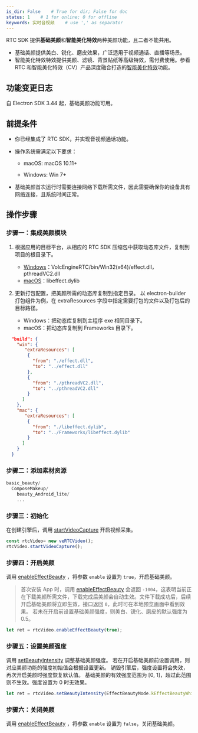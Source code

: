 ```yaml
---
is_dir: False    # True for dir; False for doc
status: 1    # 1 for online; 0 for offline
keywords: 实时音视频    # use ',' as separator
---
```


RTC SDK 提供**基础美颜**和**智能美化特效**两种美颜功能，且二者不能共用。
- 基础美颜提供美白、锐化、磨皮效果，广泛适用于视频通话、直播等场景。
- 智能美化特效特效提供美颜、滤镜、背景贴纸等高级特效，需付费使用。参看 RTC 和智能美化特效（CV）产品深度融合打造的[智能美化特效](114717)功能。

## 功能变更日志

自 Electron SDK 3.44 起，基础美颜功能可用。

## 前提条件

- 你已经集成了 RTC SDK，并实现音视频通话功能。

- 操作系统需满足以下要求：
	- macOS: macOS 10.11+
		
	- Windows: Win 7+
	
- 基础美颜首次运行时需要连接网络下载所需文件，因此需要确保你的设备具有网络连接，且系统时间正常。
	

## 操作步骤

### 步骤一：集成美颜模块

1. 根据应用的目标平台，从相应的 RTC SDK 压缩包中获取动态库文件，复制到项目的根目录下。
    - [Windows](75707#%E4%B8%8B%E8%BD%BD-sdk)：VolcEngineRTC/bin/Win32(x64)/effect.dll，pthreadVC2.dll
    - [macOS](75707#%E4%B8%8B%E8%BD%BD-sdk)：libeffect.dylib

2. 更新打包配置，把美颜所需的动态库复制到指定目录。
以 electron-builder 打包组件为例，在 extraResources 字段中指定需要打包的文件以及打包后的目标路径。
    - Windows：把动态库复制到主程序 exe 相同目录下。
    - macOS：把动态库复制到 Frameworks 目录下。
```json
  "build": {
    "win": {
       "extraResources": [
        {
          "from": "./effect.dll",
          "to": "../effect.dll" 
        },
        {
          "from": "./pthreadVC2.dll",
          "to": "../pthreadVC2.dll" 
        }
      ]
    },
    "mac": {
       "extraResources": [
        {
          "from": "./libeffect.dylib",
          "to": "../Frameworks/libeffect.dylib"
        }
      ]
    }
  }
```

### 步骤二：添加素材资源

``` TypeScript
basic_beauty/
  ComposeMakeup/
    beauty_Android_lite/
    ...
```

### 步骤三：初始化

在创建引擎后，调用 [startVideoCapture](Electron-api#rtcvideo-startvideocapture) 开启视频采集。

``` TypeScript
const rtcVideo= new veRTCVideo();
rtcVideo.startVideoCapture();
```

### 步骤四：开启美颜

调用 [enableEffectBeauty](Electron-api#rtcvideo-enableeffectbeauty) ，将参数 `enable` 设置为 `true`，开启基础美颜。
> 首次安装 App 时，调用 [enableEffectBeauty](Electron-api#rtcvideo-enableeffectbeauty) 会返回 `-1004`，这表明当前正在下载美颜所需文件，下载完成后美颜会自动生效。文件下载成功后，后续开启基础美颜将立即生效，接口返回 `0`，此时可在本地预览画面中看到效果。
若未在开启前设置基础美颜强度，则美白、锐化、磨皮的默认强度为 0.5。
``` TypeScript
let ret = rtcVideo.enableEffectBeauty(true);
```


### 步骤五：设置美颜强度

调用 [setBeautyIntensity](Electron-api#rtcvideo-setbeautyintensity) 调整基础美颜强度。 若在开启基础美颜前设置调用，则对应美颜功能的强度初始值会根据设置更新。 销毁引擎后，强度设置将会失效，再次开启美颜时强度恢复默认值。
基础美颜的有效强度范围为 [0, 1]，超过此范围则不生效。强度设置为 0 时无效果。
``` TypeScript
let ret = rtcVideo.setBeautyIntensity(EffectBeautyMode.kEffectBeautyWhite, 0.8);
```
	
### 步骤六：关闭美颜
	
调用 [enableEffectBeauty](Electron-api#rtcvideo-enableeffectbeauty) ，将参数 `enable` 设置为 `false`，关闭基础美颜。

